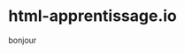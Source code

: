 # html-apprentissage.io
<!DOCTYPE html>
<html lang="en">
<head>
    <meta charset="UTF-8">
    <meta name="viewport" content="width=device-width, initial-scale=1.0">
    <!-- titre de la page -->
    <title>Apprentissage html</title>
    <!-- icône de l'onglet -->
    <link rel="shortcut" href="logo-html.png">
</head>
<body>
    bonjour
</body>
</html>

